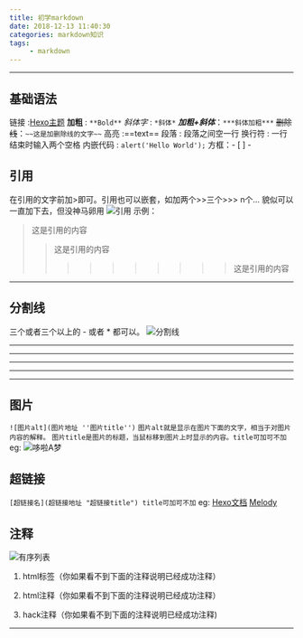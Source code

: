 ```yaml
---
title: 初学markdown
date: 2018-12-13 11:40:30
categories: markdown知识
tags: 
     - markdown
---
```

---

## 基础语法  

链接 :[Hexo主题](https://hexo.io/themes/)
**加粗** : `**Bold**`
*斜体字* : `*斜体*`
***加粗+斜体***：`***斜体加粗***`
~~删除线~~：`~~这是加删除线的文字~~`
高亮 :==text==
段落 : 段落之间空一行
换行符 : 一行结束时输入两个空格
内嵌代码 : `alert('Hello World');`
方框：- [ ] -


## 引用  

在引用的文字前加>即可。引用也可以嵌套，如加两个>>三个>>>
n个...
貌似可以一直加下去，但没神马卵用
![引用](/images/markdown/reference.png "引用")
示例：
>这是引用的内容
>>这是引用的内容
>>>>>>>>>>这是引用的内容
---

## 分割线  

三个或者三个以上的 - 或者 * 都可以。
![分割线](/images/markdown/dividing-line.png "分割线")

---
----
***
*****
---

## 图片

`![图片alt](图片地址 ''图片title'')`
`图片alt就是显示在图片下面的文字，相当于对图片内容的解释。`
`图片title是图片的标题，当鼠标移到图片上时显示的内容。title可加可不加`
eg: ![哆啦A梦](/images/doraemon.jpg "哆啦A梦")

## 超链接

`[超链接名](超链接地址 "超链接title") title可加可不加`
eg:
[Hexo文档](https://hexo.io/zh-cn/docs/)
[Melody](https://molunerfinn.com/)

## 注释

![有序列表](/images/markdown/comment.png "有序列表")

1. html标签（你如果看不到下面的注释说明已经成功注释）  

    <div style='display: none'>哈哈我是注释，不会在浏览器中显示。我也是注释。</div>

2. html注释（你如果看不到下面的注释说明已经成功注释）  

<!--哈哈我是注释，不会在浏览器中显示。-->
<!--
哈哈我是多行
注释，
不会在浏览器中显示。
-->

3. hack注释（你如果看不到下面的注释说明已经成功注释)  

[^_^]: # (哈哈我是注释，不会在浏览器中显示。)

---
